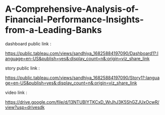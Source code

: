 # A-Comprehensive-Analysis-of-Financial-Performance-Insights-from-a-Leading-Banks

dashboard public link :

https://public.tableau.com/views/sandhiya_16825884197090/Dashboard1?:language=en-US&publish=yes&:display_count=n&:origin=viz_share_link

story public link :

https://public.tableau.com/views/sandhiya_16825884197090/Story1?:language=en-US&publish=yes&:display_count=n&:origin=viz_share_link

video link :

https://drive.google.com/file/d/13NTUBIYTKCxD_WrJhJ3K5ShGZJUxOcwR/view?usp=drivesdk

